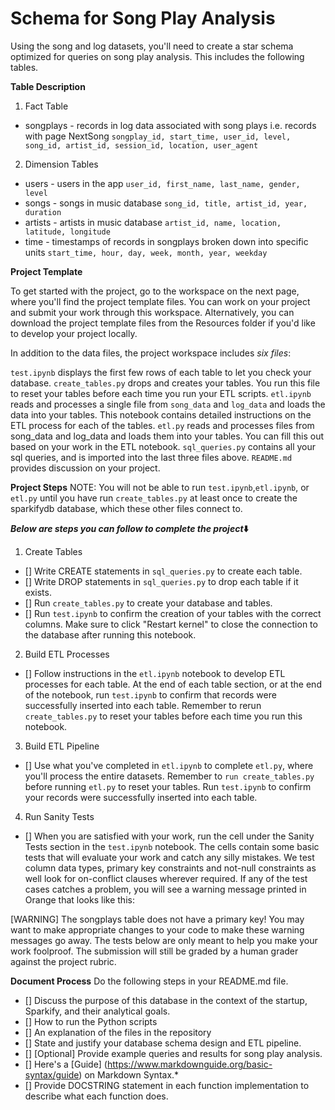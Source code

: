 # Schema for Song Play Analysis
Using the song and log datasets, you'll need to create a star schema optimized for queries on song play analysis. This includes the following tables.

**Table Description**
1. Fact Table
- songplays - records in log data associated with song plays i.e. records with page NextSong
`songplay_id, start_time, user_id, level, song_id, artist_id, session_id, location, user_agent`

2. Dimension Tables
- users - users in the app
`user_id, first_name, last_name, gender, level`
- songs - songs in music database
`song_id, title, artist_id, year, duration`
- artists - artists in music database
`artist_id, name, location, latitude, longitude`
- time - timestamps of records in songplays broken down into specific units
`start_time, hour, day, week, month, year, weekday`

**Project Template**

To get started with the project, go to the workspace on the next page, where you'll find the project template files. You can work on your project and submit your work through this workspace. Alternatively, you can download the project template files from the Resources folder if you'd like to develop your project locally.

In addition to the data files, the project workspace includes _six files_:

`test.ipynb` displays the first few rows of each table to let you check your database.
`create_tables.py` drops and creates your tables. You run this file to reset your tables before each time you run your ETL scripts.
`etl.ipynb` reads and processes a single file from `song_data` and `log_data` and loads the data into your tables. This notebook contains detailed instructions on the ETL process for each of the tables.
`etl.py` reads and processes files from song_data and log_data and loads them into your tables. You can fill this out based on your work in the ETL notebook.
`sql_queries.py` contains all your sql queries, and is imported into the last three files above.
`README.md `provides discussion on your project.

**Project Steps**
NOTE: You will not be able to run `test.ipynb`,`etl.ipynb`, or `etl.py` until you have run `create_tables.py` at least once to create the sparkifydb database, which these other files connect to.

**_Below are steps you can follow to complete the project_⬇️**

1. Create Tables
- [] Write CREATE statements in `sql_queries.py` to create each table.
- [] Write DROP statements in `sql_queries.py` to drop each table if it exists.
- [] Run `create_tables.py` to create your database and tables.
- [] Run `test.ipynb` to confirm the creation of your tables with the correct columns. Make sure to click "Restart kernel" to close the connection to the database after running this notebook.

2. Build ETL Processes
- [] Follow instructions in the `etl.ipynb` notebook to develop ETL processes for each table. At the end of each table section, or at the end of the notebook, run `test.ipynb` to confirm that records were successfully inserted into each table. Remember to rerun `create_tables.py` to reset your tables before each time you run this notebook.

3. Build ETL Pipeline
- [] Use what you've completed in `etl.ipynb` to complete `etl.py`, where you'll process the entire datasets. Remember to `run create_tables.py` before running `etl.py` to reset your tables. Run `test.ipynb` to confirm your records were successfully inserted into each table.

4. Run Sanity Tests
- [] When you are satisfied with your work, run the cell under the Sanity Tests section in the `test.ipynb` notebook. The cells contain some basic tests that will evaluate your work and catch any silly mistakes. We test column data types, primary key constraints and not-null constraints as well look for on-conflict clauses wherever required. If any of the test cases catches a problem, you will see a warning message printed in Orange that looks like this:

[WARNING] The songplays table does not have a primary key!
You may want to make appropriate changes to your code to make these warning messages go away. The tests below are only meant to help you make your work foolproof. The submission will still be graded by a human grader against the project rubric.

**Document Process**
Do the following steps in your README.md file.
- [] Discuss the purpose of this database in the context of the startup, Sparkify, and their analytical goals.
- [] How to run the Python scripts
- [] An explanation of the files in the repository
- [] State and justify your database schema design and ETL pipeline.
- [] [Optional] Provide example queries and results for song play analysis.
- [] Here's a [Guide] (https://www.markdownguide.org/basic-syntax/guide) on Markdown Syntax.*
- [] Provide DOCSTRING statement in each function implementation to describe what each function does.
